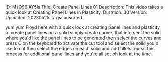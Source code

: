 ID: MsQ90lAY5ls
Title: Create Panel Lines 01
Description: This video takes a quick look at Creating Panel Lines in Plasticity.
Duration: 30
Version: 
Uploaded: 20230525
Tags: unsorted

yum yum
Floyd here with a quick look at creating
panel lines and plasticity to create
panel lines on a solid simply create
curves that intersect the solid where
you'd like the panel lines to be
generated then select the curves and
press C on the keyboard to activate the
cut tool and select the solid you'd like
to cut
then select the edges on each solid and
add fillets
repeat this process for additional panel
lines and you're all set oh look at the
time

